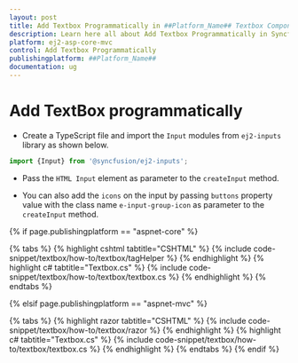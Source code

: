 ```yaml
---
layout: post
title: Add Textbox Programmatically in ##Platform_Name## Textbox Component
description: Learn here all about Add Textbox Programmatically in Syncfusion ##Platform_Name## Textbox component and more.
platform: ej2-asp-core-mvc
control: Add Textbox Programmatically
publishingplatform: ##Platform_Name##
documentation: ug
---
```



# Add TextBox programmatically

* Create a TypeScript file and import the `Input` modules
from `ej2-inputs` library as shown below.

```typescript
import {Input} from '@syncfusion/ej2-inputs';
```

* Pass the `HTML Input` element as parameter to the `createInput` method.

* You can also add the `icons` on the input by passing `buttons` property value with the class
name `e-input-group-icon` as parameter to the `createInput` method.

{% if page.publishingplatform == "aspnet-core" %}

{% tabs %}
{% highlight cshtml tabtitle="CSHTML" %}
{% include code-snippet/textbox/how-to/textbox/tagHelper %}
{% endhighlight %}
{% highlight c# tabtitle="Textbox.cs" %}
{% include code-snippet/textbox/how-to/textbox/textbox.cs %}
{% endhighlight %}
{% endtabs %}

{% elsif page.publishingplatform == "aspnet-mvc" %}

{% tabs %}
{% highlight razor tabtitle="CSHTML" %}
{% include code-snippet/textbox/how-to/textbox/razor %}
{% endhighlight %}
{% highlight c# tabtitle="Textbox.cs" %}
{% include code-snippet/textbox/how-to/textbox/textbox.cs %}
{% endhighlight %}
{% endtabs %}
{% endif %}


